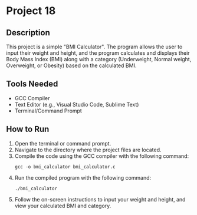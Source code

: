 # Project 18

## Description

This project is a simple "BMI Calculator". The program allows the user to input their weight and height, and the program calculates and displays their Body Mass Index (BMI) along with a category (Underweight, Normal weight, Overweight, or Obesity) based on the calculated BMI.

## Tools Needed

- GCC Compiler
- Text Editor (e.g., Visual Studio Code, Sublime Text)
- Terminal/Command Prompt

## How to Run

1. Open the terminal or command prompt.
2. Navigate to the directory where the project files are located.
3. Compile the code using the GCC compiler with the following command:
   ```
   gcc -o bmi_calculator bmi_calculator.c
   ```
4. Run the compiled program with the following command:
   ```
   ./bmi_calculator
   ```
5. Follow the on-screen instructions to input your weight and height, and view your calculated BMI and category.
